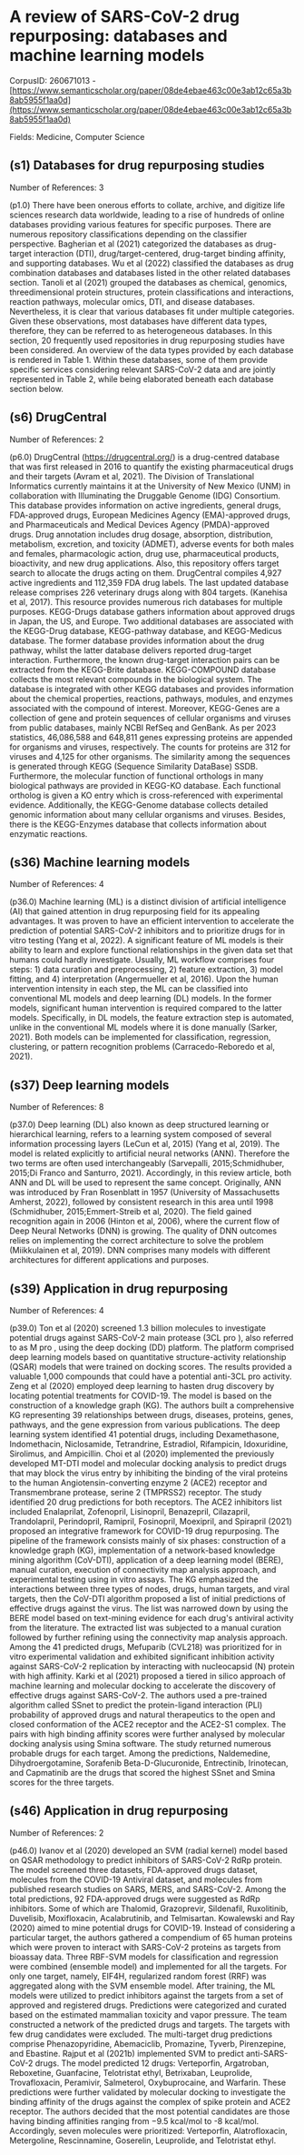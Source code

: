 # A review of SARS-CoV-2 drug repurposing: databases and machine learning models

CorpusID: 260671013 - [https://www.semanticscholar.org/paper/08de4ebae463c00e3ab12c65a3b8ab5955f1aa0d](https://www.semanticscholar.org/paper/08de4ebae463c00e3ab12c65a3b8ab5955f1aa0d)

Fields: Medicine, Computer Science

## (s1) Databases for drug repurposing studies
Number of References: 3

(p1.0) There have been onerous efforts to collate, archive, and digitize life sciences research data worldwide, leading to a rise of hundreds of online databases providing various features for specific purposes. There are numerous repository classifications depending on the classifier perspective. Bagherian et al (2021) categorized the databases as drug-target interaction (DTI), drug/target-centered, drug-target binding affinity, and supporting databases. Wu et al (2022) classified the databases as drug combination databases and databases listed in the other related databases section. Tanoli et al (2021) grouped the databases as chemical, genomics, threedimensional protein structures, protein classifications and interactions, reaction pathways, molecular omics, DTI, and disease databases. Nevertheless, it is clear that various databases fit under multiple categories. Given these observations, most databases have different data types, therefore, they can be referred to as heterogeneous databases. In this section, 20 frequently used repositories in drug repurposing studies have been considered. An overview of the data types provided by each database is rendered in Table 1. Within these databases, some of them provide specific services considering relevant SARS-CoV-2 data and are jointly represented in Table 2, while being elaborated beneath each database section below.
## (s6) DrugCentral
Number of References: 2

(p6.0) DrugCentral (https://drugcentral.org/) is a drug-centred database that was first released in 2016 to quantify the existing pharmaceutical drugs and their targets (Avram et al, 2021). The Division of Translational Informatics currently maintains it at the University of New Mexico (UNM) in collaboration with Illuminating the Druggable Genome (IDG) Consortium. This database provides information on active ingredients, general drugs, FDA-approved drugs, European Medicines Agency (EMA)-approved drugs, and Pharmaceuticals and Medical Devices Agency (PMDA)-approved drugs. Drug annotation includes drug dosage, absorption, distribution, metabolism, excretion, and toxicity (ADMET), adverse events for both males and females, pharmacologic action, drug use, pharmaceutical products, bioactivity, and new drug applications. Also, this repository offers target search to allocate the drugs acting on them. DrugCentral compiles 4,927 active ingredients and 112,359 FDA drug labels. The last updated database release comprises 226 veterinary drugs along with 804 targets.   (Kanehisa et al, 2017). This resource provides numerous rich databases for multiple purposes. KEGG-Drugs database gathers information about approved drugs in Japan, the US, and Europe. Two additional databases are associated with the KEGG-Drug database, KEGG-pathway database, and KEGG-Medicus database. The former database provides information about the drug pathway, whilst the latter database delivers reported drug-target interaction. Furthermore, the known drug-target interaction pairs can be extracted from the KEGG-Brite database. KEGG-COMPOUND database collects the most relevant compounds in the biological system. The database is integrated with other KEGG databases and provides information about the chemical properties, reactions, pathways, modules, and enzymes associated with the compound of interest. Moreover, KEGG-Genes are a collection of gene and protein sequences of cellular organisms and viruses from public databases, mainly NCBI RefSeq and GenBank. As per 2023 statistics, 46,086,588 and 648,811 genes expressing proteins are appended for organisms and viruses, respectively. The counts for proteins are 312 for viruses and 4,125 for other organisms. The similarity among the sequences is generated through KEGG (Sequence Similarity DataBase) SSDB. Furthermore, the molecular function of functional orthologs in many biological pathways are provided in KEGG-KO database. Each functional ortholog is given a KO entry which is cross-referenced with experimental evidence. Additionally, the KEGG-Genome database collects detailed genomic information about many cellular organisms and viruses. Besides, there is the KEGG-Enzymes database that collects information about enzymatic reactions.
## (s36) Machine learning models
Number of References: 4

(p36.0) Machine learning (ML) is a distinct division of artificial intelligence (AI) that gained attention in drug repurposing field for its appealing advantages. It was proven to have an efficient intervention to accelerate the prediction of potential SARS-CoV-2 inhibitors and to prioritize drugs for in vitro testing (Yang et al, 2022). A significant feature of ML models is their ability to learn and explore functional relationships in the given data set that humans could hardly investigate. Usually, ML workflow comprises four steps: 1) data curation and preprocessing, 2) feature extraction, 3) model fitting, and 4) interpretation (Angermueller et al, 2016). Upon the human intervention intensity in each step, the ML can be classified into conventional ML models and deep learning (DL) models. In the former models, significant human intervention is required compared to the latter models. Specifically, in DL models, the feature extraction step is automated, unlike in the conventional ML models where it is done manually (Sarker, 2021). Both models can be implemented for classification, regression, clustering, or pattern recognition problems (Carracedo-Reboredo et al, 2021).
## (s37) Deep learning models
Number of References: 8

(p37.0) Deep learning (DL) also known as deep structured learning or hierarchical learning, refers to a learning system composed of several information processing layers (LeCun et al, 2015) (Yang et al, 2019). The model is related explicitly to artificial neural networks (ANN). Therefore the two terms are often used interchangeably (Sarvepalli, 2015;Schmidhuber, 2015;Di Franco and Santurro, 2021). Accordingly, in this review article, both ANN and DL will be used to represent the same concept. Originally, ANN was introduced by Fran Rosenblatt in 1957 (University of Massachusetts Amherst, 2022), followed by consistent research in this area until 1998 (Schmidhuber, 2015;Emmert-Streib et al, 2020). The field gained recognition again in 2006 (Hinton et al, 2006), where the current flow of Deep Neural Networks (DNN) is growing. The quality of DNN outcomes relies on implementing the correct architecture to solve the problem (Miikkulainen et al, 2019). DNN comprises many models with different architectures for different applications and purposes.
## (s39) Application in drug repurposing
Number of References: 4

(p39.0) Ton et al (2020) screened 1.3 billion molecules to investigate potential drugs against SARS-CoV-2 main protease (3CL pro ), also referred to as M pro , using the deep docking (DD) platform. The platform comprised deep learning models based on quantitative structure-activity relationship (QSAR) models that were trained on docking scores. The results provided a valuable 1,000 compounds that could have a potential anti-3CL pro activity. Zeng et al (2020) employed deep learning to hasten drug discovery by locating potential treatments for COVID-19. The model is based on the construction of a knowledge graph (KG). The authors built a comprehensive KG representing 39 relationships between drugs, diseases, proteins, genes, pathways, and the gene expression from various publications. The deep learning system identified 41 potential drugs, including Dexamethasone, Indomethacin, Niclosamide, Tetrandrine, Estradiol, Rifampicin, Idoxuridine, Sirolimus, and Ampicillin. Choi et al (2020) implemented the previously developed MT-DTI model and molecular docking analysis to predict drugs that may block the virus entry by inhibiting the binding of the viral proteins to the human Angiotensin-converting enzyme 2 (ACE2) receptor and Transmembrane protease, serine 2 (TMPRSS2) receptor. The study identified 20 drug predictions for both receptors. The ACE2 inhibitors list included Enalaprilat, Zofenopril, Lisinopril, Benazepril, Cilazapril, Trandolapril, Perindopril, Ramipril, Fosinopril, Moexipril, and Spirapril (2021) proposed an integrative framework for COVID-19 drug repurposing. The pipeline of the framework consists mainly of six phases: construction of a knowledge graph (KG), implementation of a network-based knowledge mining algorithm (CoV-DTI), application of a deep learning model (BERE), manual curation, execution of connectivity map analysis approach, and experimental testing using in vitro assays. The KG emphasized the interactions between three types of nodes, drugs, human targets, and viral targets, then the CoV-DTI algorithm proposed a list of initial predictions of effective drugs against the virus. The list was narrowed down by using the BERE model based on text-mining evidence for each drug's antiviral activity from the literature. The extracted list was subjected to a manual curation followed by further refining using the connectivity map analysis approach. Among the 41 predicted drugs, Mefuparib (CVL218) was prioritized for in vitro experimental validation and exhibited significant inhibition activity against SARS-CoV-2 replication by interacting with nucleocapsid (N) protein with high affinity. Karki et al (2021) proposed a tiered in silico approach of machine learning and molecular docking to accelerate the discovery of effective drugs against SARS-CoV-2. The authors used a pre-trained algorithm called SSnet to predict the protein-ligand interaction (PLI) probability of approved drugs and natural therapeutics to the open and closed conformation of the ACE2 receptor and the ACE2-S1 complex. The pairs with high binding affinity scores were further analysed by molecular docking analysis using Smina software. The study returned numerous probable drugs for each target. Among the predictions, Naldemedine, Dihydroergotamine, Sorafenib Beta-D-Glucuronide, Entrectinib, Irinotecan, and Capmatinib are the drugs that scored the highest SSnet and Smina scores for the three targets.
## (s46) Application in drug repurposing
Number of References: 2

(p46.0) Ivanov et al (2020) developed an SVM (radial kernel) model based on QSAR methodology to predict inhibitors of SARS-CoV-2 RdRp protein. The model screened three datasets, FDA-approved drugs dataset, molecules from the COVID-19 Antiviral dataset, and molecules from published research studies on SARS, MERS, and SARS-CoV-2. Among the total predictions, 92 FDA-approved drugs were suggested as RdRp inhibitors. Some of which are Thalomid, Grazoprevir, Sildenafil, Ruxolitinib, Duvelisib, Moxifloxacin, Acalabrutinib, and Telmisartan. Kowalewski and Ray (2020) aimed to mine potential drugs for COVID-19. Instead of considering a particular target, the authors gathered a compendium of 65 human proteins which were proven to interact with SARS-CoV-2 proteins as targets from bioassay data. Three RBF-SVM models for classification and regression were combined (ensemble model) and implemented for all the targets. For only one target, namely, EIF4H, regularized random forest (RRF) was aggregated along with the SVM ensemble model. After training, the ML models were utilized to predict inhibitors against the targets from a set of approved and registered drugs. Predictions were categorized and curated based on the estimated mammalian toxicity and vapor pressure. The team constructed a network of the predicted drugs and targets. The targets with few drug candidates were excluded. The multi-target drug predictions comprise Phenazopyridine, Abemaciclib, Promazine, Tyverb, Pirenzepine, and Ebastine. Rajput et al (2021b) implemented SVM to predict anti-SARS-CoV-2 drugs. The model predicted 12 drugs: Verteporfin, Argatroban, Reboxetine, Guanfacine, Telotristat ethyl, Betrixaban, Leuprolide, Trovafloxacin, Peramivir, Salmeterol, Oxybuprocaine, and Warfarin. These predictions were further validated by molecular docking to investigate the binding affinity of the drugs against the complex of spike protein and ACE2 receptor. The authors decided that the most potential candidates are those having binding affinities ranging from −9.5 kcal/mol to -8 kcal/mol. Accordingly, seven molecules were prioritized: Verteporfin, Alatrofloxacin, Metergoline, Rescinnamine, Goserelin, Leuprolide, and Telotristat ethyl.
